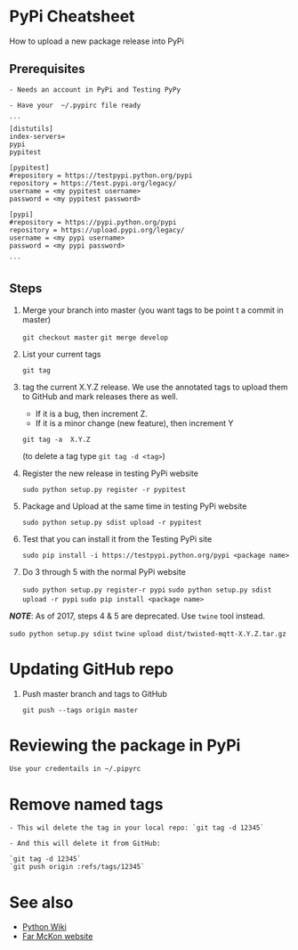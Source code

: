 # PyPi Cheatsheet

How to upload a new package release into PyPi

## Prerequisites

	- Needs an account in PyPi and Testing PyPy

	- Have your  ~/.pypirc file ready

	```
	[distutils]
	index-servers=
    pypi
    pypitest

	[pypitest]
	#repository = https://testpypi.python.org/pypi
	repository = https://test.pypi.org/legacy/
	username = <my pypitest username>
	password = <my pypitest password>

	[pypi]
	#repository = https://pypi.python.org/pypi
	repository = https://upload.pypi.org/legacy/
	username = <my pypi username>
	password = <my pypi password>

	```

## Steps

1. Merge your branch into master
  (you want tags to be point t a commit in master)

	`git checkout master`
	`git merge develop`

2. List your current tags

	`git tag`


3. tag the current X.Y.Z release. We use the annotated tags
to upload them to GitHub and mark releases there as well.

	- If it is a bug, then increment Z. 
	- If it is a minor change (new feature), then increment Y
	
	`git tag -a  X.Y.Z`

	(to delete a tag type `git tag -d <tag>`)


4. Register the new release in testing PyPi website

	`sudo python setup.py register -r pypitest`
	
5. Package and Upload at the same time in testing PyPi website

	`sudo python setup.py sdist upload -r pypitest`

6. Test that you can install it from the Testing PyPi site

	`sudo pip install -i https://testpypi.python.org/pypi <package name>`

7. Do 3 through 5 with the normal PyPi website

	`sudo python setup.py register-r pypi` 
	`sudo python setup.py sdist upload -r pypi`
	`sudo pip install <package name>`

***NOTE***: As of 2017, steps 4 & 5 are deprecated. Use `twine` tool instead.

`sudo python setup.py sdist`
`twine upload dist/twisted-mqtt-X.Y.Z.tar.gz`

# Updating GitHub repo

1. Push master branch and tags to GitHub

	`git push --tags origin master`

# Reviewing the package in PyPi

	Use your credentails in ~/.pipyrc

# Remove named tags 

	- This wil delete the tag in your local repo: `git tag -d 12345`

	- And this will delete it from GitHub: 
	
	`git tag -d 12345`
	`git push origin :refs/tags/12345`

# See also

- [Python Wiki](https://wiki.python.org/moin/TestPyPI)
- [Far McKon website](http://www.farmckon.net/tag/testpypi/)
